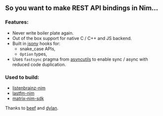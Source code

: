 ## So you want to make REST API bindings in Nim...

### Features:
- Never write boiler plate again.
- Out of the box support for native C / C++ and JS backend.
- Built in [jsony](https://github.com/treeform/jsony/) hooks for:
  - snake_case APIs,
  - `Option` types,
- Uses `fastsync` pragma from [asyncutils](https://github.com/tandy-1000/asyncutils) to enable sync / async with reduced code duplication.

### Used to build:
- [listenbrainz-nim](https://gitlab.com/tandy1000/listenbrainz-nim)
- [lastfm-nim](https://gitlab.com/tandy1000/lastfm-nim)
- [matrix-nim-sdk](https://github.com/dylhack/matrix-nim-sdk)


Thanks to [beef](https://github.com/beef331/) and [dylan](https://github.com/dylhack/).
